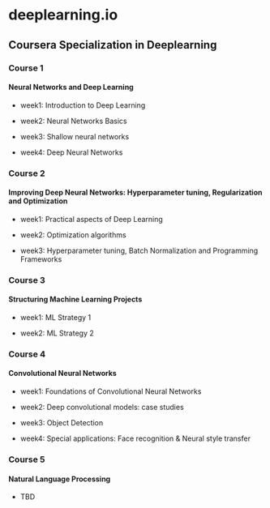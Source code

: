# deeplearning.io

## Coursera Specialization in Deeplearning

### Course 1

####  Neural Networks and Deep Learning

- week1: Introduction to Deep Learning

- week2: Neural Networks Basics

- week3: Shallow neural networks

- week4: Deep Neural Networks

### Course 2

#### Improving Deep Neural Networks: Hyperparameter tuning, Regularization and Optimization

- week1: Practical aspects of Deep Learning

- week2: Optimization algorithms

- week3: Hyperparameter tuning, Batch Normalization and Programming Frameworks


### Course 3

#### Structuring Machine Learning Projects

- week1: ML Strategy 1

- week2: ML Strategy 2

### Course 4

#### Convolutional Neural Networks

- week1: Foundations of Convolutional Neural Networks

- week2: Deep convolutional models: case studies

- week3: Object Detection

- week4: Special applications: Face recognition & Neural style transfer

### Course 5

#### Natural Language Processing

- TBD

